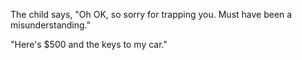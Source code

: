 The child says, "Oh OK, so sorry for trapping you. Must have been a misunderstanding."

"Here's $500 and the keys to my car."